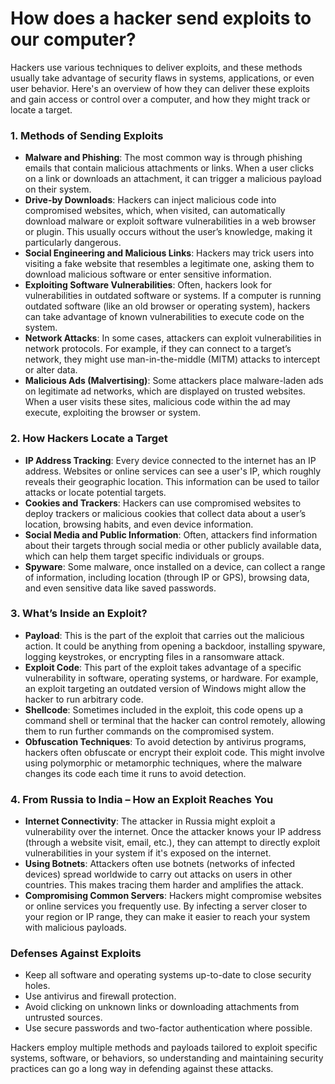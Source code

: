# How does a hacker send exploits to our computer?

Hackers use various techniques to deliver exploits, and these methods usually take advantage of security flaws in systems, applications, or even user behavior. Here's an overview of how they can deliver these exploits and gain access or control over a computer, and how they might track or locate a target.

### 1. **Methods of Sending Exploits**

- **Malware and Phishing**: The most common way is through phishing emails that contain malicious attachments or links. When a user clicks on a link or downloads an attachment, it can trigger a malicious payload on their system.
- **Drive-by Downloads**: Hackers can inject malicious code into compromised websites, which, when visited, can automatically download malware or exploit software vulnerabilities in a web browser or plugin. This usually occurs without the user’s knowledge, making it particularly dangerous.
- **Social Engineering and Malicious Links**: Hackers may trick users into visiting a fake website that resembles a legitimate one, asking them to download malicious software or enter sensitive information.
- **Exploiting Software Vulnerabilities**: Often, hackers look for vulnerabilities in outdated software or systems. If a computer is running outdated software (like an old browser or operating system), hackers can take advantage of known vulnerabilities to execute code on the system.
- **Network Attacks**: In some cases, attackers can exploit vulnerabilities in network protocols. For example, if they can connect to a target’s network, they might use man-in-the-middle (MITM) attacks to intercept or alter data.
- **Malicious Ads (Malvertising)**: Some attackers place malware-laden ads on legitimate ad networks, which are displayed on trusted websites. When a user visits these sites, malicious code within the ad may execute, exploiting the browser or system.

### 2. **How Hackers Locate a Target**

- **IP Address Tracking**: Every device connected to the internet has an IP address. Websites or online services can see a user's IP, which roughly reveals their geographic location. This information can be used to tailor attacks or locate potential targets.
- **Cookies and Trackers**: Hackers can use compromised websites to deploy trackers or malicious cookies that collect data about a user’s location, browsing habits, and even device information.
- **Social Media and Public Information**: Often, attackers find information about their targets through social media or other publicly available data, which can help them target specific individuals or groups.
- **Spyware**: Some malware, once installed on a device, can collect a range of information, including location (through IP or GPS), browsing data, and even sensitive data like saved passwords.

### 3. **What’s Inside an Exploit?**

- **Payload**: This is the part of the exploit that carries out the malicious action. It could be anything from opening a backdoor, installing spyware, logging keystrokes, or encrypting files in a ransomware attack.
- **Exploit Code**: This part of the exploit takes advantage of a specific vulnerability in software, operating systems, or hardware. For example, an exploit targeting an outdated version of Windows might allow the hacker to run arbitrary code.
- **Shellcode**: Sometimes included in the exploit, this code opens up a command shell or terminal that the hacker can control remotely, allowing them to run further commands on the compromised system.
- **Obfuscation Techniques**: To avoid detection by antivirus programs, hackers often obfuscate or encrypt their exploit code. This might involve using polymorphic or metamorphic techniques, where the malware changes its code each time it runs to avoid detection.

### 4. **From Russia to India – How an Exploit Reaches You**

- **Internet Connectivity**: The attacker in Russia might exploit a vulnerability over the internet. Once the attacker knows your IP address (through a website visit, email, etc.), they can attempt to directly exploit vulnerabilities in your system if it's exposed on the internet.
- **Using Botnets**: Attackers often use botnets (networks of infected devices) spread worldwide to carry out attacks on users in other countries. This makes tracing them harder and amplifies the attack.
- **Compromising Common Servers**: Hackers might compromise websites or online services you frequently use. By infecting a server closer to your region or IP range, they can make it easier to reach your system with malicious payloads.

### Defenses Against Exploits

- Keep all software and operating systems up-to-date to close security holes.
- Use antivirus and firewall protection.
- Avoid clicking on unknown links or downloading attachments from untrusted sources.
- Use secure passwords and two-factor authentication where possible.

Hackers employ multiple methods and payloads tailored to exploit specific systems, software, or behaviors, so understanding and maintaining security practices can go a long way in defending against these attacks.
